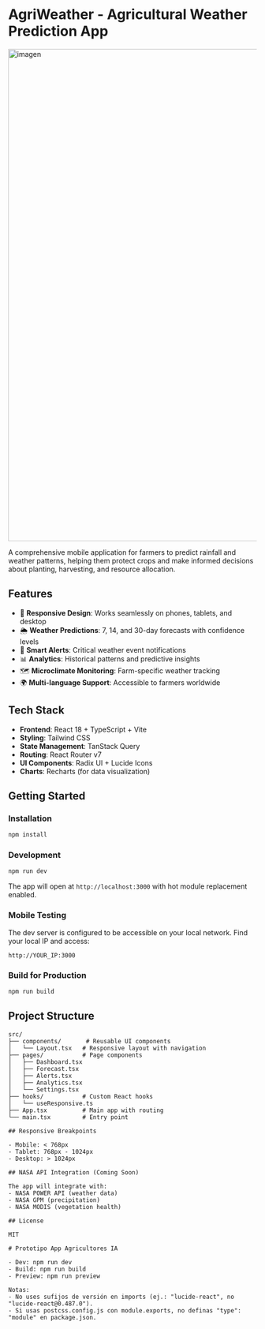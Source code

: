 # AgriWeather - Agricultural Weather Prediction App
<img width="1000" height="998" alt="imagen" src="https://github.com/user-attachments/assets/bf61461a-7d4c-4bfe-9e2e-8426000dd220" />

A comprehensive mobile application for farmers to predict rainfall and weather patterns, helping them protect crops and make informed decisions about planting, harvesting, and resource allocation.

## Features

- 📱 **Responsive Design**: Works seamlessly on phones, tablets, and desktop
- 🌦️ **Weather Predictions**: 7, 14, and 30-day forecasts with confidence levels
- 🔔 **Smart Alerts**: Critical weather event notifications
- 📊 **Analytics**: Historical patterns and predictive insights
- 🗺️ **Microclimate Monitoring**: Farm-specific weather tracking
- 🌍 **Multi-language Support**: Accessible to farmers worldwide

## Tech Stack

- **Frontend**: React 18 + TypeScript + Vite
- **Styling**: Tailwind CSS
- **State Management**: TanStack Query
- **Routing**: React Router v7
- **UI Components**: Radix UI + Lucide Icons
- **Charts**: Recharts (for data visualization)

## Getting Started

### Installation

```bash
npm install
```

### Development

```bash
npm run dev
```

The app will open at `http://localhost:3000` with hot module replacement enabled.

### Mobile Testing

The dev server is configured to be accessible on your local network. Find your local IP and access:
```
http://YOUR_IP:3000
```

### Build for Production

```bash
npm run build
```

## Project Structure

```
src/
├── components/       # Reusable UI components
│   └── Layout.tsx   # Responsive layout with navigation
├── pages/           # Page components
│   ├── Dashboard.tsx
│   ├── Forecast.tsx
│   ├── Alerts.tsx
│   ├── Analytics.tsx
│   └── Settings.tsx
├── hooks/           # Custom React hooks
│   └── useResponsive.ts
├── App.tsx          # Main app with routing
└── main.tsx         # Entry point

## Responsive Breakpoints

- Mobile: < 768px
- Tablet: 768px - 1024px
- Desktop: > 1024px

## NASA API Integration (Coming Soon)

The app will integrate with:
- NASA POWER API (weather data)
- NASA GPM (precipitation)
- NASA MODIS (vegetation health)

## License

MIT

# Prototipo App Agricultores IA

- Dev: npm run dev
- Build: npm run build
- Preview: npm run preview

Notas:
- No uses sufijos de versión en imports (ej.: "lucide-react", no "lucide-react@0.487.0").
- Si usas postcss.config.js con module.exports, no definas "type": "module" en package.json.
